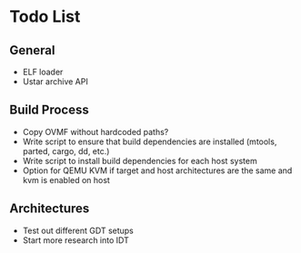 # Todo List

## General

* ELF loader
* Ustar archive API

## Build Process

* Copy OVMF without hardcoded paths?
* Write script to ensure that build dependencies are installed (mtools, parted, cargo, dd, etc.)
* Write script to install build dependencies for each host system
* Option for QEMU KVM if target and host architectures are the same and kvm is enabled on host

## Architectures

* Test out different GDT setups
* Start more research into IDT

